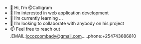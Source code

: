 - 👋 Hi, I’m @Colligram
- 👀 I’m interested in web application development
- 🌱 I’m currently learning ...
- 💞️ I’m looking to collaborate with anybody on his project
- 📫 Feel free to reach out .EMAIL:locozoombady@gmail.com.....phone:+254743686810

<!---
Colligram/Colligram is a ✨ special ✨ repository because its `README.md` (this file) appears on your GitHub profile.
You can click the Preview link to take a look at your changes.
--->
